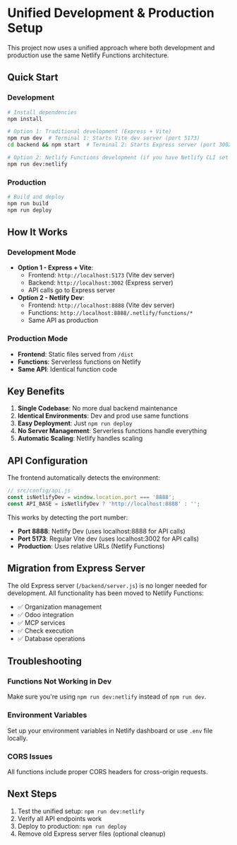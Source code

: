 # Unified Development & Production Setup

This project now uses a unified approach where both development and production use the same Netlify Functions architecture.

## Quick Start

### Development
```bash
# Install dependencies
npm install

# Option 1: Traditional development (Express + Vite)
npm run dev  # Terminal 1: Starts Vite dev server (port 5173)
cd backend && npm start  # Terminal 2: Starts Express server (port 3002)

# Option 2: Netlify Functions development (if you have Netlify CLI set up)
npm run dev:netlify
```

### Production
```bash
# Build and deploy
npm run build
npm run deploy
```

## How It Works

### Development Mode
- **Option 1 - Express + Vite**: 
  - Frontend: `http://localhost:5173` (Vite dev server)
  - Backend: `http://localhost:3002` (Express server)
  - API calls go to Express server
- **Option 2 - Netlify Dev**: 
  - Frontend: `http://localhost:8888` (Vite dev server)
  - Functions: `http://localhost:8888/.netlify/functions/*`
  - Same API as production

### Production Mode
- **Frontend**: Static files served from `/dist`
- **Functions**: Serverless functions on Netlify
- **Same API**: Identical function code

## Key Benefits

1. **Single Codebase**: No more dual backend maintenance
2. **Identical Environments**: Dev and prod use same functions
3. **Easy Deployment**: Just `npm run deploy`
4. **No Server Management**: Serverless functions handle everything
5. **Automatic Scaling**: Netlify handles scaling

## API Configuration

The frontend automatically detects the environment:

```javascript
// src/config/api.js
const isNetlifyDev = window.location.port === '8888';
const API_BASE = isNetlifyDev ? 'http://localhost:8888' : '';
```

This works by detecting the port number:
- **Port 8888**: Netlify Dev (uses localhost:8888 for API calls)
- **Port 5173**: Regular Vite dev (uses localhost:3002 for API calls)
- **Production**: Uses relative URLs (Netlify Functions)

## Migration from Express Server

The old Express server (`/backend/server.js`) is no longer needed for development. All functionality has been moved to Netlify Functions:

- ✅ Organization management
- ✅ Odoo integration
- ✅ MCP services
- ✅ Check execution
- ✅ Database operations

## Troubleshooting

### Functions Not Working in Dev
Make sure you're using `npm run dev:netlify` instead of `npm run dev`.

### Environment Variables
Set up your environment variables in Netlify dashboard or use `.env` file locally.

### CORS Issues
All functions include proper CORS headers for cross-origin requests.

## Next Steps

1. Test the unified setup: `npm run dev:netlify`
2. Verify all API endpoints work
3. Deploy to production: `npm run deploy`
4. Remove old Express server files (optional cleanup)

